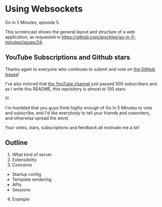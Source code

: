 # Using Websockets

Go in 5 Minutes, episode 5.

This screencast shows the general layout and structure of a web application, as requested in https://github.com/arschles/go-in-5-minutes/issues/24.

## YouTube Subscriptions and Github stars

Thanks again to everyone who continues to submit and vote on [the GitHub Issues](https://github.com/arschles/go-in-5-minutes/issues)!

I've also noticed that [the YouTube channel](https://www.youtube.com/channel/UC2GHqYE3fVJMncbrRd8AqcA) just passed 500 subscribers and as I write this README, this repository is almost to 100 stars

!!!

I'm humbled that you guys think highly enough of Go In 5 Minutes to vote and subscribe, and I'd like everybody to tell your friends and coworkers, and otherwise spread the word.

Your votes, stars, subscriptions and feedback all motivate me a lot!


## Outline

1. What kind of server
2. Extensibility
3. Concerns
  - Startup config
  - Template rendering
  - APIs
  - Sessions
4. Example
